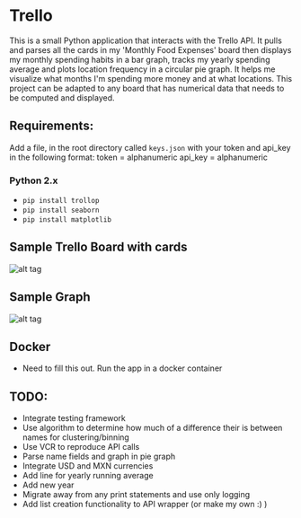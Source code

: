 # Trello
This is a small Python application that interacts with the Trello API. It pulls and parses all the cards in my 'Monthly Food Expenses' board then displays my monthly spending habits in a bar graph, tracks my yearly spending average and plots location frequency in a circular pie graph. It helps me visualize what months I'm spending more money and at what locations. This project can be adapted to any board that has numerical data that needs to be computed and displayed.



## Requirements:
Add a file, in the root directory called `keys.json` with your token and api_key in the following format:
token = alphanumeric
api_key = alphanumeric

### Python 2.x

- `pip install trollop`
- `pip install seaborn`
- `pip install matplotlib`

## Sample Trello Board with cards
![alt tag](https://raw.githubusercontent.com/211217613/trello-scraper/master/images/trello_screenshot.png)
## Sample Graph
![alt tag](https://raw.githubusercontent.com/211217613/trello-scraper/master/images/graph.png)


## Docker
- Need to fill this out. Run the app in a docker container

## TODO:
- Integrate testing framework
- Use algorithm to determine how much of a difference their is between names for clustering/binning
- Use VCR to reproduce API calls
- Parse name fields and graph in pie graph
- Integrate USD and MXN currencies
- Add line for yearly running average
- Add new year
- Migrate away from any print statements and use only logging
- Add list creation functionality to API wrapper (or make my own :) )
